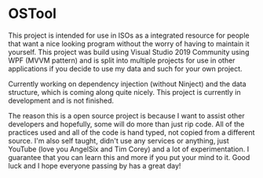 # OSTool
This project is intended for use in ISOs as a integrated resource for people that want a nice looking program without the worry of having to maintain it yourself. This project was build using Visual Studio 2019 Community using WPF (MVVM pattern) and is split into multiple projects for use in other applications if you decide to use my data and such for your own project.

Currently working on dependency injection (without Ninject) and the data structure, which is coming along quite nicely. This project is currently in development and is not finished.

The reason this is a open source project is because I want to assist other developers and hopefully, some will do more than just rip code. All of the practices used and all of the code is hand typed, not copied from a different source. I'm also self taught, didn't use any services or anything, just YouTube (love you AngelSix and Tim Corey) and a lot of experimentation. I guarantee that you can learn this and more if you put your mind to it. Good luck and I hope everyone passing by has a great day!
